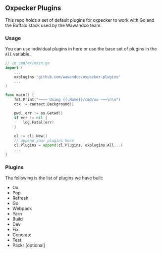 ## Oxpecker Plugins

This repo holds a set of default plugins for oxpecker to work with Go and the Buffalo stack used by the Wawandco team. 
### Usage

You can use individual plugins in here or use the base set of plugins in the `All` variable.

```go
// in cmd/ox/main.go
import (
    ...
    oxplugins "github.com/wawandco/oxpecker-plugins"
    ...
)

func main() {
    fmt.Print("~~~~ Using {{.Name}}/cmd/ox ~~~\n\n")
    ctx := context.Background()

    pwd, err := os.Getwd()
    if err != nil {
        log.Fatal(err)
    }
    
    cl := cli.New()
    // append your plugins here
    cl.Plugins = append(cl.Plugins, oxplugins.All...)
    ...
}
```

### Plugins

The following is the list of plugins we have built:

- Ox
- Pop 
- Refresh
- Go
- Webpack
- Yarn
- Build
- Dev
- Fix
- Generate
- Test
- Packr [optional]

